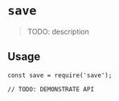# `save`

> TODO: description

## Usage

```
const save = require('save');

// TODO: DEMONSTRATE API
```
